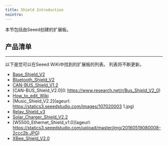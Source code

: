 ```yaml
---
title: Shield Introduction
nointro:
---
```


本节包括由Seeed创建的扩展板。

## 产品清单
---

以下是您可以在Seeed WiKi中找到的扩展板的列表。 列表将不断更新。

* [Base_Shield_V2](http://seeed.wiki/Base_Shield_V2)
* [Bluetooth_Shield_V2](http://seeed.wiki/Bluetooth_Shield_V2)
* [CAN-BUS_Shield_V1.2](http://seeed.wiki/CAN-BUS_Shield_V1.2)
* [CAN-BUS_Shield_V2.0](l: https://www.research.net/r/Bus_Shield_V2_0)
* [How_to_edit_Wiki](http://seeed.wiki/How_to_edit_Wiki)
* [Music_Shield_V2.2](ageurl: https://statics3.seeedstudio.com/images/107020003 1.jpg)
* [Relay_Shield_v3](http://seeed.wiki/Relay_Shield_v3)
* [Solar_Charger_Shield_V2.2](http://seeed.wiki/Solar_Charger_Shield_V2.2)
* [W5500_Ethernet_Shield_v1.0](ageurl: https://statics3.seeedstudio.com/upload/master/img/20160519080008-2ccc2b.JPG)
* [XBee_Shield_V2.0](http://seeed.wiki/XBee_Shield_V2.0)